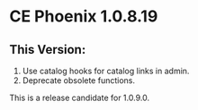 # CE Phoenix 1.0.8.19
## This Version:

1.  Use catalog hooks for catalog links in admin.
2.  Deprecate obsolete functions.

This is a release candidate for 1.0.9.0.  
